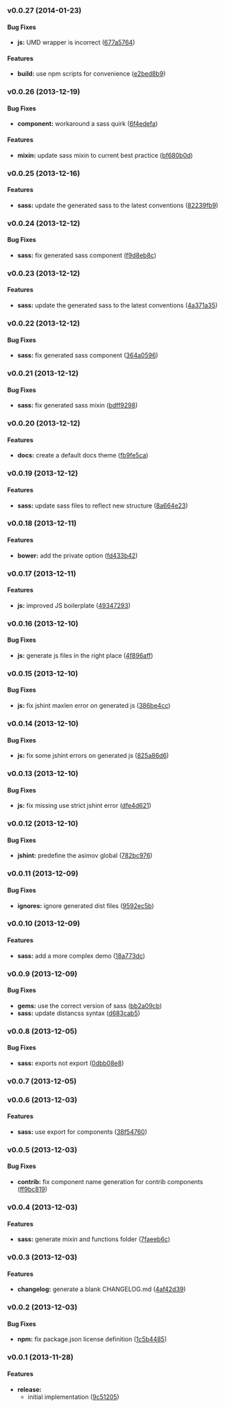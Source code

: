 <a name="v0.0.27"></a>
### v0.0.27 (2014-01-23)


#### Bug Fixes

* **js:** UMD wrapper is incorrect ([677a5764](http://github.com/0.0.26/commit/677a5764d5d7210b4d9877aac1c50369afc208fc))


#### Features

* **build:** use npm scripts for convenience ([e2bed8b9](http://github.com/0.0.26/commit/e2bed8b96e33da72ba60123bbd764991d7d45700))

<a name="v0.0.26"></a>
### v0.0.26 (2013-12-19)


#### Bug Fixes

* **component:** workaround a sass quirk ([6f4edefa](http://github.com/0.0.25/commit/6f4edefa04a0018c0aca78310149cb791927d25f))


#### Features

* **mixin:** update sass mixin to current best practice ([bf680b0d](http://github.com/0.0.25/commit/bf680b0db7a6711b5e3806f9bec2b636f462b0b3))

<a name="v0.0.25"></a>
### v0.0.25 (2013-12-16)


#### Features

* **sass:** update the generated sass to the latest conventions ([82239fb9](http://github.com/0.0.24/commit/82239fb9289fc6d534a61f40d2a1f4a192a73d5a))

<a name="v0.0.24"></a>
### v0.0.24 (2013-12-12)


#### Bug Fixes

* **sass:** fix generated sass component ([f9d8eb8c](http://github.com/0.0.23/commit/f9d8eb8ca9a0b9c82c47ee3eabdbca272f6ad074))

<a name="v0.0.23"></a>
### v0.0.23 (2013-12-12)


#### Features

* **sass:** update the generated sass to the latest conventions ([4a371a35](http://github.com/0.0.22/commit/4a371a35af8ed9c74f2c4798ef03eb97d056108f))

<a name="v0.0.22"></a>
### v0.0.22 (2013-12-12)


#### Bug Fixes

* **sass:** fix generated sass component ([364a0596](http://github.com/0.0.21/commit/364a05967dfc018c74ceab920bc07a8d35d4a620))

<a name="v0.0.21"></a>
### v0.0.21 (2013-12-12)


#### Bug Fixes

* **sass:** fix generated sass mixin ([bdff9298](http://github.com/0.0.20/commit/bdff92985b97d21c54b3a96c686b80929cd0e055))

<a name="v0.0.20"></a>
### v0.0.20 (2013-12-12)


#### Features

* **docs:** create a default docs theme ([fb9fe5ca](http://github.com/0.0.19/commit/fb9fe5cab268907902c106a5d35bd265375a204f))

<a name="v0.0.19"></a>
### v0.0.19 (2013-12-12)


#### Features

* **sass:** update sass files to reflect new structure ([8a664e23](http://github.com/0.0.18/commit/8a664e2366b270bbc388a094578cbeaa913fe3a1))

<a name="v0.0.18"></a>
### v0.0.18 (2013-12-11)


#### Features

* **bower:** add the private option ([fd433b42](http://github.com/0.0.17/commit/fd433b424d27034c29a2206bbe6b2dd03db5f6ef))

<a name="v0.0.17"></a>
### v0.0.17 (2013-12-11)


#### Features

* **js:** improved JS boilerplate ([49347293](http://github.com/0.0.16/commit/49347293d737b6e684188ec4df69d970c5a95628))

<a name="v0.0.16"></a>
### v0.0.16 (2013-12-10)


#### Bug Fixes

* **js:** generate js files in the right place ([4f896aff](http://github.com/0.0.15/commit/4f896affdfb0034c081b07814ed8e00251d005ab))

<a name="v0.0.15"></a>
### v0.0.15 (2013-12-10)


#### Bug Fixes

* **js:** fix jshint maxlen error on generated js ([386be4cc](http://github.com/0.0.14/commit/386be4cc4d72b2eb937858c43344c34c6025d5fb))

<a name="v0.0.14"></a>
### v0.0.14 (2013-12-10)


#### Bug Fixes

* **js:** fix some jshint errors on generated js ([825a86d6](http://github.com/0.0.13/commit/825a86d6c5f882d0d0de8886184e48a9b895996d))

<a name="v0.0.13"></a>
### v0.0.13 (2013-12-10)


#### Bug Fixes

* **js:** fix missing use strict jshint error ([dfe4d621](http://github.com/0.0.12/commit/dfe4d62117bfb7203de2e416a50855515379fc0e))

<a name="v0.0.12"></a>
### v0.0.12 (2013-12-10)


#### Bug Fixes

* **jshint:** predefine the asimov global ([782bc976](http://github.com/0.0.11/commit/782bc97614782b208c4bd9ee211865c968dc7d20))

<a name="v0.0.11"></a>
### v0.0.11 (2013-12-09)


#### Bug Fixes

* **ignores:** ignore generated dist files ([9592ec5b](http://github.com/0.0.10/commit/9592ec5bf01b3b9c676c21e6f552c11eb1734549))

<a name="v0.0.10"></a>
### v0.0.10 (2013-12-09)


#### Features

* **sass:** add a more complex demo ([18a773dc](http://github.com/0.0.9/commit/18a773dcf2ad3d2bc7c5598e9efc1466f3eafb62))

<a name="v0.0.9"></a>
### v0.0.9 (2013-12-09)


#### Bug Fixes

* **gems:** use the correct version of sass ([bb2a09cb](http://github.com/0.0.8/commit/bb2a09cb7d489f68d7b04e3cc85895da860e970a))
* **sass:** update distancss syntax ([d683cab5](http://github.com/0.0.8/commit/d683cab5bdd79cfe75abdc70b9d6bbcf3db0abed))

<a name="v0.0.8"></a>
### v0.0.8 (2013-12-05)


#### Bug Fixes

* **sass:** exports not export ([0dbb08e8](http://github.com/0.0.7/commit/0dbb08e887ca003765845915ab0c4ef20d526303))

<a name="v0.0.7"></a>
### v0.0.7 (2013-12-05)

<a name="v0.0.6"></a>
### v0.0.6 (2013-12-03)


#### Features

* **sass:** use export for components ([38f54760](http://github.com/0.0.5/commit/38f54760f7bdd283f9e9210fbc309d675d9e1404))

<a name="v0.0.5"></a>
### v0.0.5 (2013-12-03)


#### Bug Fixes

* **contrib:** fix component name generation for contrib components ([ff9bc819](http://github.com/0.0.4/commit/ff9bc8199eb61ee8f0fbaa6230f422146e697f7e))

<a name="v0.0.4"></a>
### v0.0.4 (2013-12-03)


#### Features

* **sass:** generate mixin and functions folder ([7faeeb6c](http://github.com/0.0.3/commit/7faeeb6c7f4b0fe79ee866f8ccc06c46d2dae5be))

<a name="v0.0.3"></a>
### v0.0.3 (2013-12-03)


#### Features

* **changelog:** generate a blank CHANGELOG.md ([4af42d39](http://github.com/0.0.2/commit/4af42d39889248b8851b01b180c072604152c001))

<a name="v0.0.2"></a>
### v0.0.2 (2013-12-03)


#### Bug Fixes

* **npm:** fix package.json license definition ([1c5b4485](http://github.com/0.0.1/commit/1c5b448510ad6c0d31a9b88bc77153b7d7b928ad))

<a name="v0.0.1"></a>
### v0.0.1 (2013-11-28)


#### Features

* **release:**
  * initial implementation ([9c51205](http://github.com/asimov/generator-asimov-component/commit/9c51205cb3e3bfbf3a0bcc8edae5f021d24423be))
